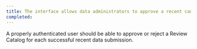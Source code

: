 ```yaml
---
title: The interface allows data administrators to approve a recent candidate data release
completed:
---
```


A properly authenticated user should be able to approve or reject a Review Catalog for each successful recent data submission.
